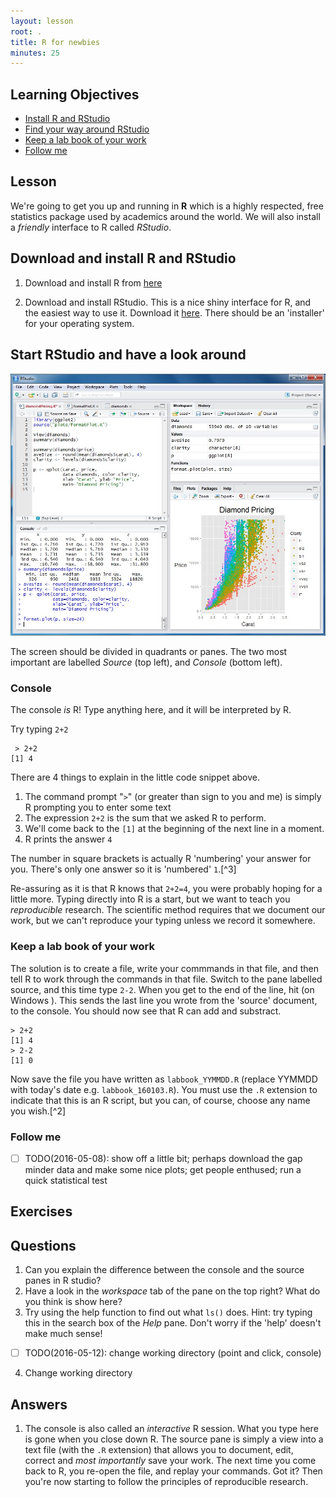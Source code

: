 ```yaml
---
layout: lesson
root: .
title: R for newbies
minutes: 25
---
```


<!-- - [ ] TODO(2016-05-12): 
- more detail on the different panes in R studio
    - explain tabs and panes
    - explain ...

  -->

## Learning Objectives 

- [Install R and RStudio](#download-and-install-r-and-rstudio)  
- [Find your way around RStudio](#start-rstudio-and-have-a-look-around)  
- [Keep a lab book of your work](#keep-a-lab-book-of-your-work)
- [Follow me](#follow-me)

## Lesson 

We're going to get you up and running in **R** which is a highly respected, free statistics package used by academics around the world. We will also install a _friendly_ interface to R called _RStudio_.

<a name="download-and-install-r-and-rstudio"></a>
## Download and install R and RStudio

1. Download and install R from [here](https://cran.rstudio.com)

2. Download and install RStudio. This is a nice shiny interface for R, and the easiest way to use it. Download it [here](https://www.rstudio.com/products/rstudio/download/). There should be an 'installer' for your operating system.

<a name="start-rstudio-and-have-a-look-around"></a>
## Start RStudio and have a look around

![](img/r-studio-windows-vanilla.jpeg)

The screen should be divided in quadrants or panes. The two most important are labelled _Source_ (top left), and _Console_ (bottom left). 

### Console

The console _is_ R! Type anything here, and it will be interpreted by R.

Try typing `2+2`

     > 2+2
    [1] 4

There are 4 things to explain in the little code snippet above.

1. The command prompt "`>`" (or greater than sign to you and me) is simply R prompting you to enter some text
2. The expression `2+2` is the sum that we asked R to perform.
3. We'll come back to the `[1]` at the beginning of the next line in a moment.
4. R prints the answer `4`

The number in square brackets is actually R 'numbering' your answer for you. There's only one answer so it is 'numbered' `1`.[^3]

Re-assuring as it is that R knows that `2+2=4`, you were probably hoping for a little more. Typing directly into R is a start, but we want to teach you _reproducible_ research. The scientific method requires that we document our work, but we can't reproduce your typing unless we record it somewhere. 

<a name="keep-a-lab-book-of-your-work"></a>
### Keep a lab book of your work

The solution is to create a file, write your commmands in that file, and then tell R to work through the commands in that file. Switch to the pane labelled source, and this time type `2-2`. When you get to the end of the line, hit <command-enter> (on Windows <control-enter>). This sends the last line you wrote from the 'source' document, to the console. You should now see that R can add and substract.

    > 2+2
    [1] 4
    > 2-2
    [1] 0

Now save the file you have written as `labbook_YYMMDD.R` (replace YYMMDD with today's date e.g. `labbook_160103.R`). You must use the `.R` extension to indicate that this is an R script, but you can, of course, choose any name you wish.[^2] 

<a name="follow-me"></a>
### Follow me

- [ ] TODO(2016-05-08): show off a little bit; perhaps download the gap minder data and make some nice plots; get people enthused; run a quick statistical test 



## Exercises

## Questions

1. Can you explain the difference between the console and the source panes in R studio?
2. Have a look in the _workspace_ tab of the pane on the top right? What do you think is show here?
3. Try using the help function to find out what `ls()` does. Hint: try typing this in the search box of the _Help_ pane. Don't worry if the 'help' doesn't make much sense! 

- [ ] TODO(2016-05-12): change working directory (point and click, console)
4. Change working directory

## Answers

1. The console is also called an _interactive_ R session. What you type here is gone when you close down R. The source pane is simply a view into a text file (with the `.R` extension) that allows you to document, edit, correct and _most importantly_ save your work. The next time you come back to R, you re-open the file, and replay your commands. Got it? Then you're now starting to follow the principles of reproducible research.